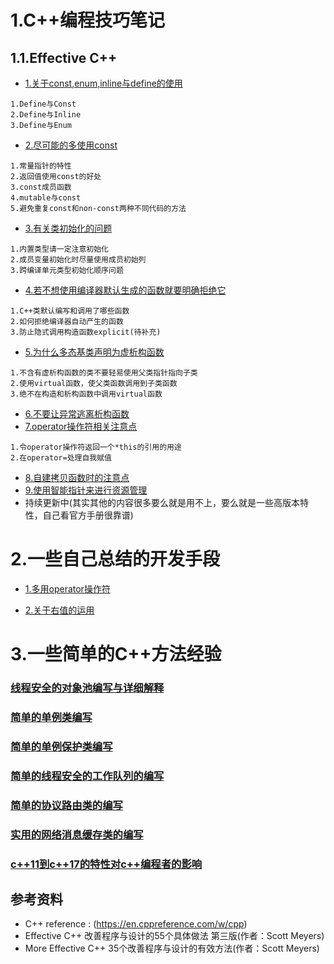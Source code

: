 

# 1.C++编程技巧笔记

## 1.1.Effective C++

- [1.关于const,enum,inline与define的使用](effective/1.md)
```
1.Define与Const
2.Define与Inline
3.Define与Enum
```
- [2.尽可能的多使用const](effective/2.md)
```
1.常量指针的特性
2.返回值使用const的好处
3.const成员函数
4.mutable与const
5.避免重复const和non-const两种不同代码的方法
```
- [3.有关类初始化的问题](effective/3.md)
```
1.内置类型请一定注意初始化
2.成员变量初始化时尽量使用成员初始列
3.跨编译单元类型初始化顺序问题
```
- [4.若不想使用编译器默认生成的函数就要明确拒绝它](effective/4.md)
```
1.C++类默认编写和调用了哪些函数
2.如何拒绝编译器自动产生的函数
3.防止隐式调用构造函数explicit(待补充)
```
- [5.为什么多态基类声明为虚析构函数](effective/5.md)
```
1.不含有虚析构函数的类不要轻易使用父类指针指向子类
2.使用virtual函数，使父类函数调用到子类函数
3.绝不在构造和析构函数中调用virtual函数
```
- [6.不要让异常逃离析构函数](effective/6.md)
- [7.operator操作符相关注意点](effective/7.md)
```
1.令operator操作符返回一个*this的引用的用途
2.在operator=处理自我赋值
```
- [8.自建拷贝函数时的注意点](effective/8.md)
- [9.使用智能指针来进行资源管理](effective/9.md)
- 持续更新中(其实其他的内容很多要么就是用不上，要么就是一些高版本特性，自己看官方手册很靠谱)


# 2.一些自己总结的开发手段
- [1.多用operator操作符](note/operator.md)

- [2.关于右值的运用](note/rightvalue.md)


# 3.一些简单的C++方法经验

### [线程安全的对象池编写与详细解释](content/objectpool.md)

### [简单的单例类编写](content/singleton.md)

### [简单的单例保护类编写](content/singleton_protect.md)

### [简单的线程安全的工作队列的编写](content/work_queue.md)

### [简单的协议路由类的编写](content/proto_route.md)

### [实用的网络消息缓存类的编写](content/message_buffer.md)

### [c++11到c++17的特性对c++编程者的影响](content/cpp11_exp.md)

## 参考资料
- C++ reference : (https://en.cppreference.com/w/cpp)
- Effective C++ 改善程序与设计的55个具体做法 第三版(作者：Scott Meyers)
- More Effective C++ 35个改善程序与设计的有效方法(作者：Scott Meyers)